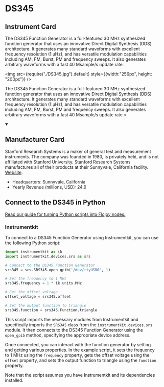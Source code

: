 
# DS345

## Instrument Card

<div className="flex">

<div>

The DS345 Function Generator is a full-featured 30 MHz synthesized function generator that uses an innovative Direct Digital Synthesis (DDS) architecture. It generates many standard waveforms with excellent frequency resolution (1 µHz), and has versatile modulation capabilities including AM, FM, Burst, PM and frequency sweeps. It also generates arbitrary waveforms with a fast 40 Msample/s update rate.

</div>

<img src={require("./DS345.jpg").default} style={{width:"256px", height: "200px"}} />

</div>

The DS345 Function Generator is a full-featured 30 MHz synthesized function generator that uses an innovative Direct Digital Synthesis (DDS) architecture. It generates many standard waveforms with excellent frequency resolution (1 µHz), and has versatile modulation capabilities including AM, FM, Burst, PM and frequency sweeps. It also generates arbitrary waveforms with a fast 40 Msample/s update rate.>

<details open>
<summary><h2>Manufacturer Card</h2></summary>

Stanford Research Systems is a maker of general test and measurement instruments. The company was founded in 1980, is privately held, and is not affiliated with Stanford University. Stanford Research Systems manufactures all of their products at their Sunnyvale, California facility. <a href="https://www.thinksrs.com/index.html">Website</a>.

<ul>
  <li>Headquarters: Sunnyvale, California</li>
  <li>Yearly Revenue (millions, USD): 24.9</li>
</ul>
</details>

## Connect to the DS345 in Python

[Read our guide for turning Python scripts into Flojoy nodes.](https://docs.flojoy.ai/custom-nodes/creating-custom-node/)


### Instrumentkit

To connect to a DS345 Function Generator using Instrumentkit, you can use the following Python script:

```python
import instrumentkit as ik
import instrumentkit.devices.srs as srs

# Connect to the DS345 Function Generator
srs345 = srs.SRS345.open_gpib('/dev/ttyUSB0', 1)

# Set the frequency to 1 MHz
srs345.frequency = 1 * ik.units.MHz

# Get the offset voltage
offset_voltage = srs345.offset

# Set the output function to triangle
srs345.function = srs345.Function.triangle
```

This script imports the necessary modules from Instrumentkit and specifically imports the `SRS345` class from the `instrumentkit.devices.srs` module. It then connects to the DS345 Function Generator using the `open_gpib` method, specifying the appropriate device address.

Once connected, you can interact with the function generator by setting and getting various properties. In the example script, it sets the frequency to 1 MHz using the `frequency` property, gets the offset voltage using the `offset` property, and sets the output function to triangle using the `function` property.

Note that the script assumes you have Instrumentkit and its dependencies installed.

